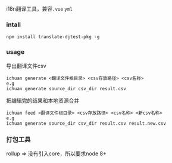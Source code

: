 i18n翻译工具，兼容`.vue` `yml`

### intall
```
npm install translate-djtest-pkg -g
```

### usage
导出翻译文件csv
```
ichuan generate <翻译文件根目录> <csv存放路径> <csv名称>
e.g
ichuan generate source_dir csv_dir result.csv
```
把编辑完的结果和本地资源合并
```
ichuan feed <翻译文件根目录> <csv存放路径> <csv名称> <新csv名称>
e.g
ichuan generate source_dir csv_dir result.csv result.new.csv
```

### 打包工具
rollup => 没有引入core，所以要求node 8+